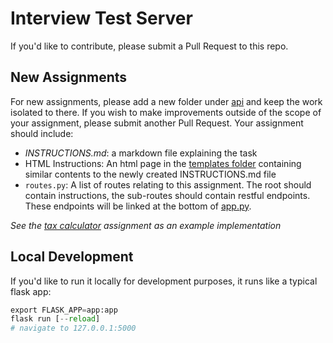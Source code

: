 # Interview Test Server

If you'd like to contribute, please submit a Pull Request to this repo.

## New Assignments

For new assignments, please add a new folder under [api](./api/) and keep the work isolated to there. If you wish to make improvements outside of the scope of your assignment, please submit another Pull Request. Your assignment should include:

* *INSTRUCTIONS.md*: a markdown file explaining the task
* HTML Instructions: An html page in the [templates folder](./templates/) containing similar contents to the newly created INSTRUCTIONS.md file
* `routes.py`: A list of routes relating to this assignment. The root should contain instructions, the sub-routes should contain restful endpoints. These endpoints will be linked at the bottom of [app.py](./app.py#L40).

_See the [tax calculator](./api/tax_calculator) assignment as an example implementation_

## Local Development

If you'd like to run it locally for development purposes, it runs like a typical flask app:

```python
export FLASK_APP=app:app
flask run [--reload]
# navigate to 127.0.0.1:5000
```

